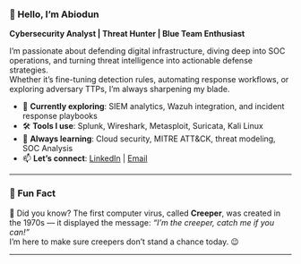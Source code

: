 ### 👋 Hello, I’m Abiodun  
**Cybersecurity Analyst | Threat Hunter | Blue Team Enthusiast**

I’m passionate about defending digital infrastructure, diving deep into SOC operations, and turning threat intelligence into actionable defense strategies.  
Whether it’s fine-tuning detection rules, automating response workflows, or exploring adversary TTPs, I’m always sharpening my blade.

- 🔭 **Currently exploring**: SIEM analytics, Wazuh integration, and incident response playbooks  
- 🛠️ **Tools I use**: Splunk, Wireshark, Metasploit, Suricata, Kali Linux  
- 🌱 **Always learning**: Cloud security, MITRE ATT&CK, threat modeling, SOC Analysis
- 📫 **Let’s connect**: [LinkedIn](https://linkedin.com/in/abiodun-oni-/) | [Email](mailto:bdiononit@gmail.com)
---

### 🎉 Fun Fact

🚀 Did you know? The first computer virus, called **Creeper**, was created in the 1970s — it displayed the message: *“I’m the creeper, catch me if you can!”*  
I’m here to make sure creepers don’t stand a chance today. 😉

---

